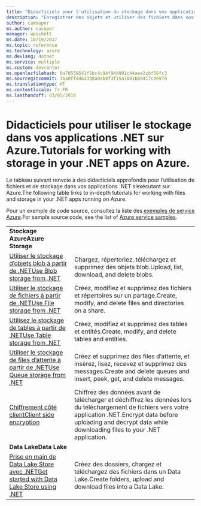 ```yaml
---
title: "Didacticiels pour l’utilisation du stockage dans vos applications .NET dans Azure"
description: "Enregistrer des objets et utiliser des fichiers dans vos applications .NET s’exécutant dans Azure"
author: camsoper
ms.author: casoper
manager: wpickett
ms.date: 10/19/2017
ms.topic: reference
ms.technology: azure
ms.devlang: dotnet
ms.service: multiple
ms.custom: devcenter
ms.openlocfilehash: 0a78559541f1bc4c94f94d991c44aee2cbf56fc3
ms.sourcegitcommit: 3ba0ff4463338a0ab0f3f15a7601b89417c06970
ms.translationtype: HT
ms.contentlocale: fr-FR
ms.lasthandoff: 03/05/2018
---
```

# <a name="tutorials-for-working-with-storage-in-your-net-apps-on-azure"></a><span data-ttu-id="3cce7-103">Didacticiels pour utiliser le stockage dans vos applications .NET sur Azure.</span><span class="sxs-lookup"><span data-stu-id="3cce7-103">Tutorials for working with storage in your .NET apps on Azure.</span></span>

<span data-ttu-id="3cce7-104">Le tableau suivant renvoie à des didacticiels approfondis pour l’utilisation de fichiers et de stockage dans vos applications .NET s’exécutant sur Azure.</span><span class="sxs-lookup"><span data-stu-id="3cce7-104">The following table links to in-depth tutorials for working with files and storage in your .NET apps running on Azure.</span></span>

<span data-ttu-id="3cce7-105">Pour un exemple de code source, consultez la liste des [exemples de service Azure](https://azure.microsoft.com/resources/samples/?platform=dotnet).</span><span class="sxs-lookup"><span data-stu-id="3cce7-105">For sample source code, see the list of [Azure service samples](https://azure.microsoft.com/resources/samples/?platform=dotnet).</span></span>

| | |
|---|---|
| <span data-ttu-id="3cce7-106">**Stockage Azure**</span><span class="sxs-lookup"><span data-stu-id="3cce7-106">**Azure Storage**</span></span> ||
| <span data-ttu-id="3cce7-107">[Utiliser le stockage d’objets blob à partir de .NET][1]</span><span class="sxs-lookup"><span data-stu-id="3cce7-107">[Use Blob storage from .NET][1]</span></span> | <span data-ttu-id="3cce7-108">Chargez, répertoriez, téléchargez et supprimez des objets blob.</span><span class="sxs-lookup"><span data-stu-id="3cce7-108">Upload, list, download, and delete blobs.</span></span> |
| <span data-ttu-id="3cce7-109">[Utiliser le stockage de fichiers à partir de .NET][4]</span><span class="sxs-lookup"><span data-stu-id="3cce7-109">[Use File storage from .NET][4]</span></span> | <span data-ttu-id="3cce7-110">Créez, modifiez et supprimez des fichiers et répertoires sur un partage.</span><span class="sxs-lookup"><span data-stu-id="3cce7-110">Create, modify, and delete files and directories on a share.</span></span> | 
| <span data-ttu-id="3cce7-111">[Utilisez le stockage de tables à partir de .NET][3]</span><span class="sxs-lookup"><span data-stu-id="3cce7-111">[Use Table storage from .NET][3]</span></span> | <span data-ttu-id="3cce7-112">Créez, modifiez et supprimez des tables et entités.</span><span class="sxs-lookup"><span data-stu-id="3cce7-112">Create, modify, and delete tables and entities.</span></span> |
| <span data-ttu-id="3cce7-113">[Utiliser le stockage de files d’attente à partir de .NET][2]</span><span class="sxs-lookup"><span data-stu-id="3cce7-113">[Use Queue storage from .NET][2]</span></span> | <span data-ttu-id="3cce7-114">Créez et supprimez des files d’attente, et insérez, lisez, recevez et supprimez des messages.</span><span class="sxs-lookup"><span data-stu-id="3cce7-114">Create and delete queues and insert, peek, get, and delete messages.</span></span> |
| <span data-ttu-id="3cce7-115">[Chiffrement côté client][5]</span><span class="sxs-lookup"><span data-stu-id="3cce7-115">[Client side encryption][5]</span></span> | <span data-ttu-id="3cce7-116">Chiffrez des données avant de télécharger et déchiffrez les données lors du téléchargement de fichiers vers votre application .NET.</span><span class="sxs-lookup"><span data-stu-id="3cce7-116">Encrypt data before uploading and decrypt data while downloading files to your .NET application.</span></span> 
|<span data-ttu-id="3cce7-117">**Data Lake**</span><span class="sxs-lookup"><span data-stu-id="3cce7-117">**Data Lake**</span></span>||
| <span data-ttu-id="3cce7-118">[Prise en main de Data Lake Store avec .NET][6]</span><span class="sxs-lookup"><span data-stu-id="3cce7-118">[Get started with Data Lake Store using .NET][6]</span></span> | <span data-ttu-id="3cce7-119">Créez des dossiers, chargez et téléchargez des fichiers dans un Data Lake.</span><span class="sxs-lookup"><span data-stu-id="3cce7-119">Create folders, upload and download files into a Data Lake.</span></span> | 

[1]: /azure/storage/storage-dotnet-how-to-use-blobs
[2]: /azure/storage/storage-dotnet-how-to-use-queues
[3]: /azure/storage/storage-dotnet-how-to-use-tables
[4]: /azure/storage/storage-dotnet-how-to-use-files
[5]: /azure/storage/storage-client-side-encryption
[6]: /azure/data-lake-store/data-lake-store-get-started-net-sdk